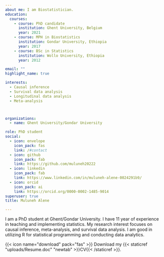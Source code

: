 ```yaml
---
about me: I am Biostatistician.
education:
  courses:
    - course: PhD candidate 
      institution: Ghent University, Belgium
      year: 2021
    - course: MPH in Biostatistics
      institution: Gondar University, Ethiopia
      year: 2017
    - course: BSc in Statistics
      institution: Wollo University, Ethiopia
      year: 2012

email: ""
highlight_name: true

interests:
  - Causal inference
  - Survival data analysis
  - Longitudinal data analysis
  - Meta-analysis



organizations:
  - name: Ghent University/Gondar University

role: PhD student
social:
  - icon: envelope
    icon_pack: fas
    link: /#contact
  - icon: github
    icon_pack: fab
    link: https://github.com/muluneh20222
  - icon: linkedin
    icon_pack: fab
    link: https://www.linkedin.com/in/muluneh-alene-0024291b9/
  - icon: orcid
    icon_pack: ai
    link: https://orcid.org/0000-0002-1485-9014 
superuser: true
title: Muluneh Alene

---
```


I am a PhD student at Ghent/Gondar University. I have 11 year of experience in teaching and implementing statistics. My research interest focuses on causal inference, meta-analysis, and survival data analysis. I am good in utilizing R for statistical programming and conducting data analytics.  

{{< icon name="download" pack="fas" >}} Download my {{< staticref "uploads/Resume.doc" "newtab" >}}CV{{< /staticref >}}.
